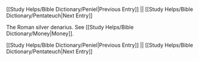 [[Study Helps/Bible Dictionary/Peniel|Previous Entry]]  ||  [[Study Helps/Bible Dictionary/Pentateuch|Next Entry]]

 The Roman silver denarius. See [[Study Helps/Bible Dictionary/Money|Money]].

[[Study Helps/Bible Dictionary/Peniel|Previous Entry]]  ||  [[Study Helps/Bible Dictionary/Pentateuch|Next Entry]]
